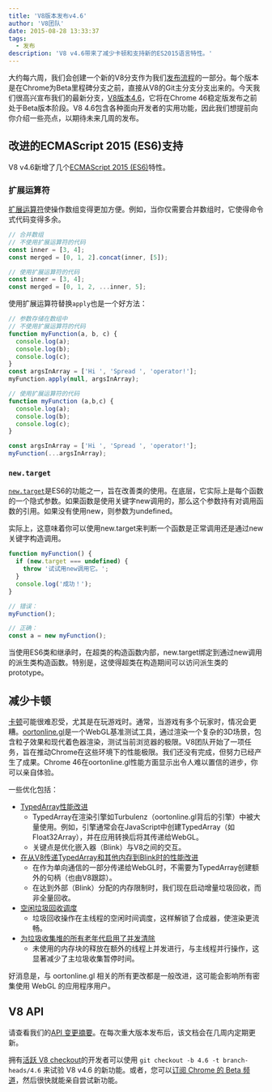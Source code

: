 ```yaml
---
title: 'V8版本发布v4.6'
author: 'V8团队'
date: 2015-08-28 13:33:37
tags:
  - 发布
description: 'V8 v4.6带来了减少卡顿和支持新的ES2015语言特性。'
---
```

大约每六周，我们会创建一个新的V8分支作为我们[发布流程](https://v8.dev/docs/release-process)的一部分。每个版本是在Chrome为Beta里程碑分支之前，直接从V8的Git主分支分支出来的。今天我们很高兴宣布我们的最新分支，[V8版本4.6](https://chromium.googlesource.com/v8/v8.git/+log/branch-heads/4.6)，它将在Chrome 46稳定版发布之前处于Beta版本阶段。V8 4.6包含各种面向开发者的实用功能，因此我们想提前向你介绍一些亮点，以期待未来几周的发布。

<!--truncate-->
## 改进的ECMAScript 2015 (ES6)支持

V8 v4.6新增了几个[ECMAScript 2015 (ES6)](https://www.ecma-international.org/ecma-262/6.0/)特性。

### 扩展运算符

[扩展运算符](https://developer.mozilla.org/en-US/docs/Web/JavaScript/Reference/Operators/Spread_operator)使操作数组变得更加方便。例如，当你仅需要合并数组时，它使得命令式代码变得多余。

```js
// 合并数组
// 不使用扩展运算符的代码
const inner = [3, 4];
const merged = [0, 1, 2].concat(inner, [5]);

// 使用扩展运算符的代码
const inner = [3, 4];
const merged = [0, 1, 2, ...inner, 5];
```

使用扩展运算符替换`apply`也是一个好方法：

```js
// 参数存储在数组中
// 不使用扩展运算符的代码
function myFunction(a, b, c) {
  console.log(a);
  console.log(b);
  console.log(c);
}
const argsInArray = ['Hi ', 'Spread ', 'operator!'];
myFunction.apply(null, argsInArray);

// 使用扩展运算符的代码
function myFunction (a,b,c) {
  console.log(a);
  console.log(b);
  console.log(c);
}

const argsInArray = ['Hi ', 'Spread ', 'operator!'];
myFunction(...argsInArray);
```

### `new.target`

[`new.target`](https://developer.mozilla.org/en-US/docs/Web/JavaScript/Reference/Operators/new.target)是ES6的功能之一，旨在改善类的使用。在底层，它实际上是每个函数的一个隐式参数。如果函数是使用关键字new调用的，那么这个参数持有对调用函数的引用。如果没有使用new，则参数为undefined。

实际上，这意味着你可以使用new.target来判断一个函数是正常调用还是通过new关键字构造调用。

```js
function myFunction() {
  if (new.target === undefined) {
    throw '试试用new调用它。';
  }
  console.log('成功！');
}

// 错误：
myFunction();

// 正确：
const a = new myFunction();
```

当使用ES6类和继承时，在超类的构造函数内部，new.target绑定到通过new调用的派生类构造函数。特别是，这使得超类在构造期间可以访问派生类的prototype。

## 减少卡顿

[卡顿](https://en.wiktionary.org/wiki/jank#Noun)可能很难忍受，尤其是在玩游戏时。通常，当游戏有多个玩家时，情况会更糟。[oortonline.gl](http://oortonline.gl/)是一个WebGL基准测试工具，通过渲染一个复杂的3D场景，包含粒子效果和现代着色器渲染，测试当前浏览器的极限。V8团队开始了一项任务，旨在推动Chrome在这些环境下的性能极限。我们还没有完成，但努力已经产生了成果。Chrome 46在oortonline.gl性能方面显示出令人难以置信的进步，你可以亲自体验。

一些优化包括：

- [TypedArray性能改进](https://code.google.com/p/v8/issues/detail?id=3996)
    - TypedArray在渲染引擎如Turbulenz（oortonline.gl背后的引擎）中被大量使用。例如，引擎通常会在JavaScript中创建TypedArray（如Float32Array），并在应用转换后将其传递给WebGL。
    - 关键点是优化嵌入器（Blink）与V8之间的交互。
- [在从V8传递TypedArray和其他内存到Blink时的性能改进](https://code.google.com/p/chromium/issues/detail?id=515795)
    - 在作为单向通信的一部分传递给WebGL时，不需要为TypedArray创建额外的句柄（也由V8跟踪）。
    - 在达到外部（Blink）分配的内存限制时，我们现在启动增量垃圾回收，而非全量回收。
- [空闲垃圾回收调度](/blog/free-garbage-collection)
    - 垃圾回收操作在主线程的空闲时间调度，这样解锁了合成器，使渲染更流畅。
- [为垃圾收集堆的所有老年代启用了并发清除](https://code.google.com/p/chromium/issues/detail?id=507211)
    - 未使用的内存块的释放在额外的线程上并发进行，与主线程并行操作，这显著减少了主垃圾收集暂停时间。

好消息是，与 oortonline.gl 相关的所有更改都是一般改进，这可能会影响所有密集使用 WebGL 的应用程序用户。

## V8 API

请查看我们的[API 变更摘要](https://docs.google.com/document/d/1g8JFi8T_oAE_7uAri7Njtig7fKaPDfotU6huOa1alds/edit)。在每次重大版本发布后，该文档会在几周内定期更新。

拥有[活跃 V8 checkout](https://v8.dev/docs/source-code#using-git)的开发者可以使用 `git checkout -b 4.6 -t branch-heads/4.6` 来试验 V8 v4.6 的新功能。或者，您可以[订阅 Chrome 的 Beta 频道](https://www.google.com/chrome/browser/beta.html)，然后很快就能亲自尝试新功能。
